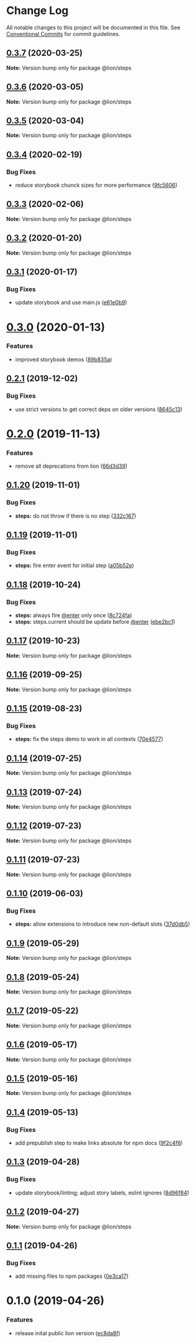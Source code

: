 # Change Log

All notable changes to this project will be documented in this file.
See [Conventional Commits](https://conventionalcommits.org) for commit guidelines.

## [0.3.7](https://github.com/ing-bank/lion/compare/@lion/steps@0.3.6...@lion/steps@0.3.7) (2020-03-25)

**Note:** Version bump only for package @lion/steps





## [0.3.6](https://github.com/ing-bank/lion/compare/@lion/steps@0.3.5...@lion/steps@0.3.6) (2020-03-05)

**Note:** Version bump only for package @lion/steps





## [0.3.5](https://github.com/ing-bank/lion/compare/@lion/steps@0.3.4...@lion/steps@0.3.5) (2020-03-04)

**Note:** Version bump only for package @lion/steps





## [0.3.4](https://github.com/ing-bank/lion/compare/@lion/steps@0.3.3...@lion/steps@0.3.4) (2020-02-19)


### Bug Fixes

* reduce storybook chunck sizes for more performance ([9fc5606](https://github.com/ing-bank/lion/commit/9fc560605f5dcf6e9abcf8d58079c59f12750046))





## [0.3.3](https://github.com/ing-bank/lion/compare/@lion/steps@0.3.2...@lion/steps@0.3.3) (2020-02-06)

**Note:** Version bump only for package @lion/steps





## [0.3.2](https://github.com/ing-bank/lion/compare/@lion/steps@0.3.1...@lion/steps@0.3.2) (2020-01-20)

**Note:** Version bump only for package @lion/steps





## [0.3.1](https://github.com/ing-bank/lion/compare/@lion/steps@0.3.0...@lion/steps@0.3.1) (2020-01-17)


### Bug Fixes

* update storybook and use main.js ([e61e0b9](https://github.com/ing-bank/lion/commit/e61e0b938ff72cc18cc0b3aa1560f2cece0c9fe6))





# [0.3.0](https://github.com/ing-bank/lion/compare/@lion/steps@0.2.1...@lion/steps@0.3.0) (2020-01-13)


### Features

* improved storybook demos ([89b835a](https://github.com/ing-bank/lion/commit/89b835a79998c45a28093de01f69216c35009a40))





## [0.2.1](https://github.com/ing-bank/lion/compare/@lion/steps@0.2.0...@lion/steps@0.2.1) (2019-12-02)


### Bug Fixes

* use strict versions to get correct deps on older versions ([8645c13](https://github.com/ing-bank/lion/commit/8645c13b1d77e488713f2e5e0e4e00c4d30ea1ee))





# [0.2.0](https://github.com/ing-bank/lion/compare/@lion/steps@0.1.20...@lion/steps@0.2.0) (2019-11-13)


### Features

* remove all deprecations from lion ([66d3d39](https://github.com/ing-bank/lion/commit/66d3d390aebeaa61b6effdea7d5f7eea0e89c894))





## [0.1.20](https://github.com/ing-bank/lion/compare/@lion/steps@0.1.19...@lion/steps@0.1.20) (2019-11-01)


### Bug Fixes

* **steps:** do not throw if there is no step ([332c167](https://github.com/ing-bank/lion/commit/332c167))





## [0.1.19](https://github.com/ing-bank/lion/compare/@lion/steps@0.1.18...@lion/steps@0.1.19) (2019-11-01)


### Bug Fixes

* **steps:** fire enter event for initial step ([a05b52e](https://github.com/ing-bank/lion/commit/a05b52e))





## [0.1.18](https://github.com/ing-bank/lion/compare/@lion/steps@0.1.17...@lion/steps@0.1.18) (2019-10-24)


### Bug Fixes

* **steps:** always fire [@enter](https://github.com/enter) only once ([8c724fa](https://github.com/ing-bank/lion/commit/8c724fa))
* **steps:** steps.current should be update before [@enter](https://github.com/enter) ([ebe2bc1](https://github.com/ing-bank/lion/commit/ebe2bc1))





## [0.1.17](https://github.com/ing-bank/lion/compare/@lion/steps@0.1.16...@lion/steps@0.1.17) (2019-10-23)

**Note:** Version bump only for package @lion/steps





## [0.1.16](https://github.com/ing-bank/lion/compare/@lion/steps@0.1.15...@lion/steps@0.1.16) (2019-09-25)

**Note:** Version bump only for package @lion/steps





## [0.1.15](https://github.com/ing-bank/lion/compare/@lion/steps@0.1.14...@lion/steps@0.1.15) (2019-08-23)


### Bug Fixes

* **steps:** fix the steps demo to work in all contexts ([70e4577](https://github.com/ing-bank/lion/commit/70e4577))





## [0.1.14](https://github.com/ing-bank/lion/compare/@lion/steps@0.1.13...@lion/steps@0.1.14) (2019-07-25)

**Note:** Version bump only for package @lion/steps





## [0.1.13](https://github.com/ing-bank/lion/compare/@lion/steps@0.1.12...@lion/steps@0.1.13) (2019-07-24)

**Note:** Version bump only for package @lion/steps





## [0.1.12](https://github.com/ing-bank/lion/compare/@lion/steps@0.1.11...@lion/steps@0.1.12) (2019-07-23)

**Note:** Version bump only for package @lion/steps





## [0.1.11](https://github.com/ing-bank/lion/compare/@lion/steps@0.1.10...@lion/steps@0.1.11) (2019-07-23)

**Note:** Version bump only for package @lion/steps





## [0.1.10](https://github.com/ing-bank/lion/compare/@lion/steps@0.1.9...@lion/steps@0.1.10) (2019-06-03)


### Bug Fixes

* **steps:** allow extensions to introduce new non-default slots ([37d0db5](https://github.com/ing-bank/lion/commit/37d0db5))





## [0.1.9](https://github.com/ing-bank/lion/compare/@lion/steps@0.1.8...@lion/steps@0.1.9) (2019-05-29)

**Note:** Version bump only for package @lion/steps





## [0.1.8](https://github.com/ing-bank/lion/compare/@lion/steps@0.1.7...@lion/steps@0.1.8) (2019-05-24)

**Note:** Version bump only for package @lion/steps





## [0.1.7](https://github.com/ing-bank/lion/compare/@lion/steps@0.1.6...@lion/steps@0.1.7) (2019-05-22)

**Note:** Version bump only for package @lion/steps





## [0.1.6](https://github.com/ing-bank/lion/compare/@lion/steps@0.1.5...@lion/steps@0.1.6) (2019-05-17)

**Note:** Version bump only for package @lion/steps





## [0.1.5](https://github.com/ing-bank/lion/compare/@lion/steps@0.1.4...@lion/steps@0.1.5) (2019-05-16)

**Note:** Version bump only for package @lion/steps





## [0.1.4](https://github.com/ing-bank/lion/compare/@lion/steps@0.1.3...@lion/steps@0.1.4) (2019-05-13)


### Bug Fixes

* add prepublish step to make links absolute for npm docs ([9f2c4f6](https://github.com/ing-bank/lion/commit/9f2c4f6))





## [0.1.3](https://github.com/ing-bank/lion/compare/@lion/steps@0.1.2...@lion/steps@0.1.3) (2019-04-28)


### Bug Fixes

* update storybook/linting; adjust story labels, eslint ignores ([8d96f84](https://github.com/ing-bank/lion/commit/8d96f84))





## [0.1.2](https://github.com/ing-bank/lion/compare/@lion/steps@0.1.1...@lion/steps@0.1.2) (2019-04-27)

**Note:** Version bump only for package @lion/steps





## [0.1.1](https://github.com/ing-bank/lion/compare/@lion/steps@0.1.0...@lion/steps@0.1.1) (2019-04-26)


### Bug Fixes

* add missing files to npm packages ([0e3ca17](https://github.com/ing-bank/lion/commit/0e3ca17))





# 0.1.0 (2019-04-26)


### Features

* release inital public lion version ([ec8da8f](https://github.com/ing-bank/lion/commit/ec8da8f))
